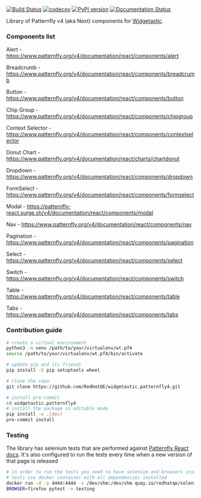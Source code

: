 [![Build Status](https://travis-ci.org/RedHatQE/widgetastic.patternfly4.svg?branch=master)](https://travis-ci.org/RedHatQE/widgetastic.patternfly4)
[![codecov](https://codecov.io/gh/RedHatQE/widgetastic.patternfly4/branch/master/graph/badge.svg)](https://codecov.io/gh/RedHatQE/widgetastic.patternfly4)
[![PyPI version](https://badge.fury.io/py/widgetastic.patternfly4.svg)](https://badge.fury.io/py/widgetastic.patternfly4)
[![Documentation Status](https://readthedocs.org/projects/widgetasticpatternfly4/badge/?version=latest)](https://widgetasticpatternfly4.readthedocs.io/en/latest/?badge=latest)

Library of Patternfly v4 (aka Next) components for [Widgetastic](https://github.com/RedHatQE/widgetastic.core).


### Components list

Alert - https://www.patternfly.org/v4/documentation/react/components/alert

Breadcrumb - https://www.patternfly.org/v4/documentation/react/components/breadcrumb

Button - https://www.patternfly.org/v4/documentation/react/components/button

Chip Group - https://www.patternfly.org/v4/documentation/react/components/chipgroup

Context Selector - https://www.patternfly.org/v4/documentation/react/components/contextselector

Donut Chart - https://www.patternfly.org/v4/documentation/react/charts/chartdonut

Dropdown - https://www.patternfly.org/v4/documentation/react/components/dropdown

FormSelect - https://www.patternfly.org/v4/documentation/react/components/formselect

Modal - https://patternfly-react.surge.sh/v4/documentation/react/components/modal

Nav - https://www.patternfly.org/v4/documentation/react/components/nav

Pagination - https://www.patternfly.org/v4/documentation/react/components/pagination

Select - https://www.patternfly.org/v4/documentation/react/components/select

Switch - https://www.patternfly.org/v4/documentation/react/components/switch

Table - https://www.patternfly.org/v4/documentation/react/components/table

Tabs - https://www.patternfly.org/v4/documentation/react/components/tabs


### Contribution guide

```bash
# create a virtual environment
python3 -m venv /path/to/your/virtualenv/wt.pf4
source /path/to/your/virtualenv/wt.pf4/bin/activate

# update pip and its friends
pip install -U pip setuptools wheel

# clone the repo
git clone https://github.com/RedHatQE/widgetastic.patternfly4.git

# install pre-commit
cd widgetastic.patternfly4
# install the package in editable mode
pip install -e .[dev]
pre-commit install
```

### Testing

The library has selenium tests that are performed against [Patternfly React docs](https://patternfly-react.surge.sh/patternfly-4/).
It's also configured to run the tests every time when a new version of that page is released

```bash
# in order to run the tests you need to have selenium and browsers installed
# tests use docker container with all dependencies installed
docker run -d -p 4444:4444 -v /dev/shm:/dev/shm quay.io/redhatqe/selenium-standalone
BROWSER=firefox pytest -v testing
```
